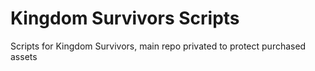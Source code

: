 # Kingdom Survivors Scripts
 Scripts for Kingdom Survivors, main repo privated to protect purchased assets
